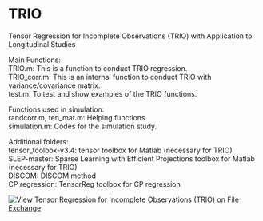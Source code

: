 # TRIO
Tensor Regression for Incomplete Observations (TRIO) with Application to Longitudinal Studies

Main Functions:\
TRIO.m: This is a function to conduct TRIO regression.\
TRIO_corr.m: This is an internal function to conduct TRIO with variance/covariance matrix.\
test.m: To test and show examples of the TRIO functions.

Functions used in simulation:\
randcorr.m, ten_mat.m: Helping functions.\
simulation.m: Codes for the simulation study. 

Additional folders:\
tensor_toolbox-v3.4: tensor toolbox for Matlab (necessary for TRIO)\
SLEP-master: Sparse Learning with Efficient Projections toolbox for Matlab (necessary for TRIO)\
DISCOM: DISCOM method\
CP regression: TensorReg toolbox for CP regression

[![View Tensor Regression for Incomplete Observations (TRIO) on File Exchange](https://www.mathworks.com/matlabcentral/images/matlab-file-exchange.svg)](https://www.mathworks.com/matlabcentral/fileexchange/135897-tensor-regression-for-incomplete-observations-trio)